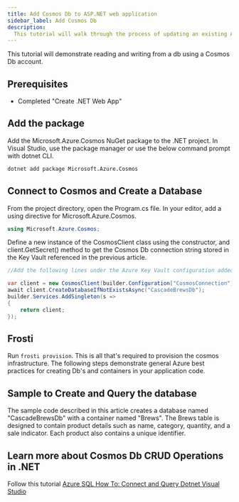 ```yaml
---
title: Add Cosmos Db to ASP.NET web application
sidebar_label: Add Cosmos Db
description:
  This tutorial will walk through the process of updating an existing ASP.NET web application to query from an Azure Cosmos Db.
---
```


This tutorial will demonstrate reading and writing from a db using a Cosmos Db account.

## Prerequisites
- Completed "Create .NET Web App"

## Add the package

Add the Microsoft.Azure.Cosmos NuGet package to the .NET project. In Visual Studio, use the package manager or use the below command prompt with dotnet CLI. 

```bash title=".NET CLI"
dotnet add package Microsoft.Azure.Cosmos
```

## Connect to Cosmos and Create a Database

From the project directory, open the Program.cs file. In your editor, add a using directive for Microsoft.Azure.Cosmos.

```csharp title="Program.cs"
using Microsoft.Azure.Cosmos;
```

Define a new instance of the CosmosClient class using the constructor, and client.GetSecret() method to get the Cosmos Db connection string stored in the Key Vault referenced in the previous article.

```csharp title="Program.cs"
//Add the following lines under the Azure Key Vault configuration added in the previous tutorial

var client = new CosmosClient(builder.Configuration["CosmosConnection"]);
await client.CreateDatabaseIfNotExistsAsync("CascadeBrewsDb");
builder.Services.AddSingleton(s =>
{
    return client;
});
```
## Frosti
Run `frosti provision`. This is all that's required to provision the cosmos infrastructure. The following steps demonstrate general Azure best practices for creating Db's and containers in your application code.

## Sample to Create and Query the database
The sample code described in this article creates a database named "CascadeBrewsDb" with a container named "Brews". The Brews table is designed to contain product details such as name, category, quantity, and a sale indicator. Each product also contains a unique identifier.



## Learn more about Cosmos Db CRUD Operations in .NET
Follow this tutorial [Azure SQL How To: Connect and Query Dotnet Visual Studio](https://learn.microsoft.com/en-us/azure/azure-sql/database/connect-query-dotnet-visual-studio?view=azuresql)